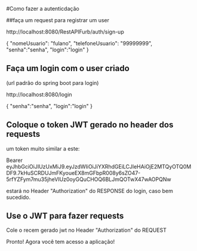 #Como fazer a autenticdação


##faça um request para registrar um user

http://localhost:8080/RestAPIFurb/auth/sign-up

{
        "nomeUsuario": "fulano",
        "telefoneUsuario": "99999999",
        "senha":"senha",
        "login":"login"
}

## Faça um login com o user criado

 (url padrão do spring boot para login)

 http://localhost:8080/login   
 

{
        "senha":"senha",
        "login":"login"
 }
 
 ## Coloque o token JWT gerado no header dos requests
 
 um token muito similar a este:
 
 Bearer eyJhbGciOiJIUzUxMiJ9.eyJzdWIiOiJiYXRhdGEiLCJleHAiOjE2MTQyOTQ0MDF9.7kHuSCRDUJmFKyoueEX8mGFbpR008y6sZO47-5rfYZFym7mu35jheVIUz0oyGQuCHOQ6BLJmQOTwX47wAOPQNw
 
 estará no Header "Authorization" do RESPONSE do login, caso bem sucedido.
 
 ## Use o JWT para fazer requests
 
 Cole o recem gerado jwt no Header "Authorization" do REQUEST 
 
 Pronto! Agora você tem acesso a aplicação!
 